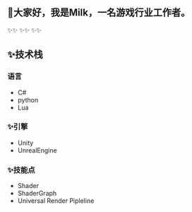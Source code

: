 ## 👋大家好，我是Milk，一名游戏行业工作者。
✨✨
✨✨
✨✨
## ✨技术栈
### 语言
- C#
- python
- Lua

### ✨引擎
- Unity
- UnrealEngine

### ✨技能点
- Shader
- ShaderGraph
- Universal Render Pipleline



<!--
**tangchuandong/tangchuandong** is a ✨ _special_ ✨ repository because its `README.md` (this file) appears on your GitHub profile.

Here are some ideas to get you started:

- 🔭 I’m currently working on ...
- 🌱 I’m currently learning ...
- 👯 I’m looking to collaborate on ...
- 🤔 I’m looking for help with ...
- 💬 Ask me about ...
- 📫 How to reach me: ...
- 😄 Pronouns: ...
- ⚡ Fun fact: ...
-->
